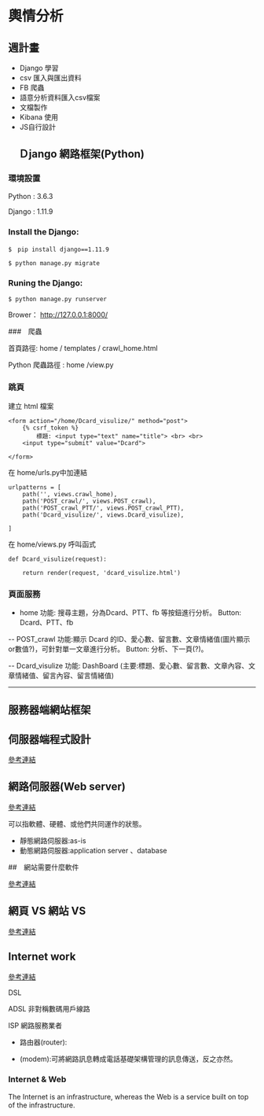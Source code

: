 # 輿情分析

## 週計畫

- Django 學習
- csv 匯入與匯出資料
- FB 爬蟲
- 語意分析資料匯入csv檔案
- 文檔製作
- Kibana 使用
- JS自行設計




## 　Ｄjango 網路框架(Python)

### 環境設置 

Python : 3.6.3

Django : 1.11.9

### Install the Django:

```
$　pip install django==1.11.9 
```
```
$ python manage.py migrate
```
### Runing the Django:
```
$ python manage.py runserver
```
Brower： http://127.0.0.1:8000/

###　爬蟲


首頁路徑: home / templates / crawl_home.html

Python 爬蟲路徑 :  home /view.py 

### 跳頁

建立 html 檔案 
```
<form action="/home/Dcard_visulize/" method="post">
    {% csrf_token %}
        標題: <input type="text" name="title"> <br> <br>
    <input type="submit" value="Dcard">

</form>
```
在 home/urls.py中加連結
```
urlpatterns = [
    path('', views.crawl_home),
    path('POST_crawl/', views.POST_crawl),
    path('POST_crawl_PTT/', views.POST_crawl_PTT),
    path('Dcard_visulize/', views.Dcard_visulize),

]

```
在 home/views.py 呼叫函式
```
def Dcard_visulize(request):

    return render(request, 'dcard_visulize.html')
```

### 頁面服務

- home
功能: 搜尋主題，分為Dcard、PTT、fb 等按鈕進行分析。
Button: Dcard、PTT、fb

-- POST_crawl
功能:顯示 Dcard 的ID、愛心數、留言數、文章情緒值(圖片顯示or數值?)，可針對單一文章進行分析。
Button: 分析、下一頁(?)。

-- Dcard_visulize
功能: DashBoard (主要:標題、愛心數、留言數、文章內容、文章情緒值、留言內容、留言情緒值)




-------------------------------------
## 服務器端網站框架

## 伺服器端程式設計
[參考連結](https://developer.mozilla.org/zh-TW/docs/Learn/Server-side/First_steps)

## 網路伺服器(Web server)
[參考連結](https://developer.mozilla.org/zh-TW/docs/Learn/Common_questions/What_is_a_web_server)

可以指軟體、硬體、或他們共同運作的狀態。

+ 靜態網路伺服器:as-is
+ 動態網路伺服器:application server 、database

##　網站需要什麼軟件

[參考連結](https://developer.mozilla.org/zh-TW/docs/Learn/Common_questions/What_software_do_I_need)

## 網頁 VS 網站 VS 

[參考連結](https://developer.mozilla.org/en-US/docs/Learn/Common_questions/Pages_sites_servers_and_search_engines)


## Internet work

[參考連結](https://developer.mozilla.org/en-US/docs/Learn/Common_questions/How_does_the_Internet_work)

DSL 

ADSL 非對稱數碼用戶線路

ISP 網路服務業者

* 路由器(router):

* (modem):可將網路訊息轉成電話基礎架構管理的訊息傳送，反之亦然。

### Internet & Web
The Internet is an infrastructure, whereas the Web is a service built on top of the infrastructure. 